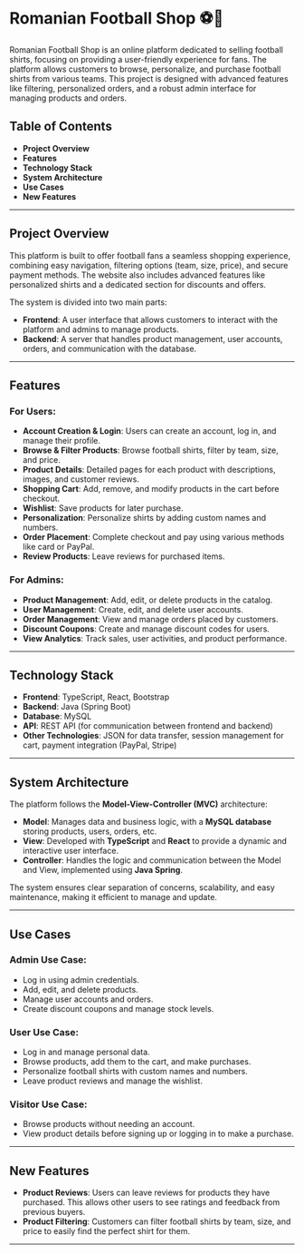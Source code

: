 # Romanian Football Shop ⚽👕

Romanian Football Shop is an online platform dedicated to selling football shirts, focusing on providing a user-friendly experience for fans. The platform allows customers to browse, personalize, and purchase football shirts from various teams. This project is designed with advanced features like filtering, personalized orders, and a robust admin interface for managing products and orders.

## Table of Contents
- **Project Overview**
- **Features**
- **Technology Stack**
- **System Architecture**
- **Use Cases**
- **New Features**

---

## Project Overview

This platform is built to offer football fans a seamless shopping experience, combining easy navigation, filtering options (team, size, price), and secure payment methods. The website also includes advanced features like personalized shirts and a dedicated section for discounts and offers.

The system is divided into two main parts:

- **Frontend**: A user interface that allows customers to interact with the platform and admins to manage products.
- **Backend**: A server that handles product management, user accounts, orders, and communication with the database.

---

## Features

### For Users:
- **Account Creation & Login**: Users can create an account, log in, and manage their profile.
- **Browse & Filter Products**: Browse football shirts, filter by team, size, and price.
- **Product Details**: Detailed pages for each product with descriptions, images, and customer reviews.
- **Shopping Cart**: Add, remove, and modify products in the cart before checkout.
- **Wishlist**: Save products for later purchase.
- **Personalization**: Personalize shirts by adding custom names and numbers.
- **Order Placement**: Complete checkout and pay using various methods like card or PayPal.
- **Review Products**: Leave reviews for purchased items.

### For Admins:
- **Product Management**: Add, edit, or delete products in the catalog.
- **User Management**: Create, edit, and delete user accounts.
- **Order Management**: View and manage orders placed by customers.
- **Discount Coupons**: Create and manage discount codes for users.
- **View Analytics**: Track sales, user activities, and product performance.

---

## Technology Stack 

- **Frontend**: TypeScript, React, Bootstrap
- **Backend**: Java (Spring Boot)
- **Database**: MySQL
- **API**: REST API (for communication between frontend and backend)
- **Other Technologies**: JSON for data transfer, session management for cart, payment integration (PayPal, Stripe)

---

## System Architecture

The platform follows the **Model-View-Controller (MVC)** architecture:

- **Model**: Manages data and business logic, with a **MySQL database** storing products, users, orders, etc.
- **View**: Developed with **TypeScript** and **React** to provide a dynamic and interactive user interface.
- **Controller**: Handles the logic and communication between the Model and View, implemented using **Java Spring**.

The system ensures clear separation of concerns, scalability, and easy maintenance, making it efficient to manage and update.

---

## Use Cases

### Admin Use Case:
- Log in using admin credentials.
- Add, edit, and delete products.
- Manage user accounts and orders.
- Create discount coupons and manage stock levels.

### User Use Case:
- Log in and manage personal data.
- Browse products, add them to the cart, and make purchases.
- Personalize football shirts with custom names and numbers.
- Leave product reviews and manage the wishlist.

### Visitor Use Case:
- Browse products without needing an account.
- View product details before signing up or logging in to make a purchase.

---

## New Features

- **Product Reviews**: Users can leave reviews for products they have purchased. This allows other users to see ratings and feedback from previous buyers.
- **Product Filtering**: Customers can filter football shirts by team, size, and price to easily find the perfect shirt for them.

---
